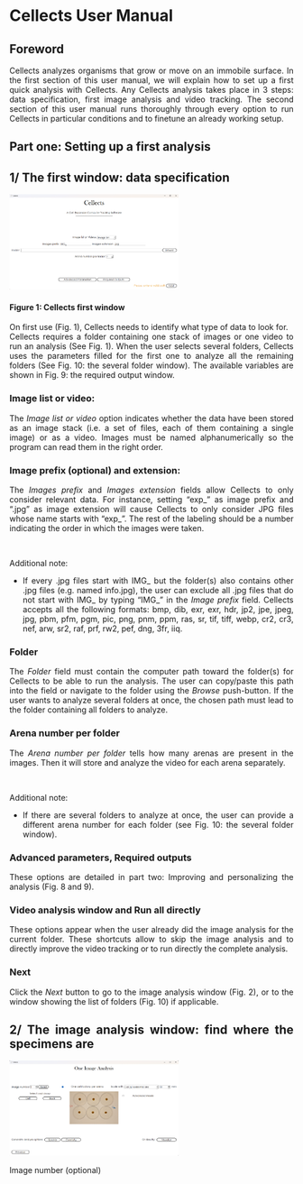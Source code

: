 
Cellects User Manual
====================

Foreword
--------
<div style="text-align: justify">
Cellects analyzes organisms that grow or move on an immobile surface. 
In the first section of this user manual, we will explain how to set up a first quick analysis with Cellects. 
Any Cellects analysis takes place in 3 steps: data specification, first image analysis and video tracking. 
The second section of this user manual runs thoroughly through every option to run Cellects in particular conditions 
and to finetune an already working setup.

Part one: Setting up a first analysis
--------
## 1/ The first window: data specification
<img
  src="https://github.com/Aurele-B/Cellects/blob/main/screenshots/UserManualFigure1.png"
  alt="Alt text"
  title="Figure 1: Cellects first window"
  style="display: inline-block; margin: 0 auto; max-width: 300px">
#### **Figure 1**: Cellects first window

On first use (Fig. 1), Cellects needs to identify what type of data to look for.  
Cellects requires a folder containing one stack of images or one video to run an analysis (See Fig. 1). 
When the user selects several folders, Cellects uses the parameters filled for the first one 
to analyze all the remaining folders (See Fig. 10: the several folder window). 
The available variables are shown in Fig. 9: the required output window.

### Image list or video:
The *Image list or video* option indicates whether the data have been stored as an image stack 
(i.e. a set of files, each of them containing a single image) or as a video. 
Images must be named alphanumerically so the program can read them in the right order.

### Image prefix (optional) and extension:
The *Images prefix* and *Images extension* fields allow Cellects to only consider relevant data. 
For instance, setting “exp_” as image prefix and “.jpg” as image extension will cause Cellects to only consider JPG 
files whose name starts with “exp_”. 
The rest of the labeling should be a number indicating the order in which the images were taken.

<br />

Additional note:
- If every .jpg files start with IMG_ but the folder(s) also contains other .jpg files (e.g. named info.jpg), 
the user can exclude all .jpg files that do not start with IMG_ by typing “IMG_” in the *Image prefix* field. 
Cellects accepts all the following formats: bmp, dib, exr, exr, hdr, jp2, jpe, jpeg, jpg, pbm, pfm, pgm, pic, png, 
pnm, ppm, ras, sr, tif, tiff, webp, cr2, cr3, nef, arw, sr2, raf, prf, rw2, pef, dng, 3fr, iiq.

### Folder
The *Folder* field must contain the computer path toward the folder(s) for Cellects to be able to run the analysis. 
The user can copy/paste this path into the field or navigate to the folder using the *Browse* push-button. 
If the user wants to analyze several folders at once, the chosen path must lead to the folder containing all folders 
to analyze.

### Arena number per folder
The *Arena number per folder* tells how many arenas are present in the images. 
Then it will store and analyze the video for each arena separately.

<br />

Additional note:
- If there are several folders to analyze at once, the user can provide a different arena number for each folder
  (see Fig. 10: the several folder window).

### Advanced parameters, Required outputs
These options are detailed in part two: Improving and personalizing the analysis (Fig. 8 and 9).

### Video analysis window and Run all directly
These options appear when the user already did the image analysis for the current folder. 
These shortcuts allow to skip the image analysis and to directly improve the video tracking or 
to run directly the complete analysis.

### Next
Click the *Next* button to go to the image analysis window (Fig. 2), or 
to the window showing the list of folders (Fig. 10) if applicable.

## 2/ The image analysis window: find where the specimens are
<img
  src="https://github.com/Aurele-B/Cellects/blob/main/screenshots/UserManualFigure2.png"
  alt="Alt text"
  title="Figure 2: Cellects image analysis window"
  style="display: inline-block; margin: 0 auto; max-width: 300px">

Image number (optional)



</div>
